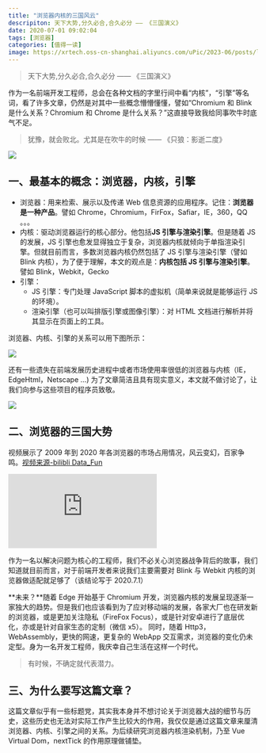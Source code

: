 ```yaml
---
title: "浏览器内核的三国风云"
descripiton: 天下大势,分久必合,合久必分 —— 《三国演义》
date: 2020-07-01 09:02:04
tags: [浏览器]
categories: [值得一读]
image: https://xrtech.oss-cn-shanghai.aliyuncs.com/uPic/2023-06/posts/liulanqisanguo.PNG
---
```


> 天下大势,分久必合,合久必分 —— 《三国演义》

作为一名前端开发工程师，总会在各种文档的字里行间中看“内核”，“引擎”等名词，看了许多文章，仍然是对其中一些概念懵懵懂懂，譬如“Chromium 和 Blink 是什么关系？Chromium 和 Chrome 是什么关系？”这直接导致我给同事吹牛时底气不足。

> 犹豫，就会败北。尤其是在吹牛的时候 —— 《只狼：影逝二度》

![](https://xrtech.oss-cn-shanghai.aliyuncs.com/uPic/2023-06/posts/1593566832242.jpg)

## 一、最基本的概念：浏览器，内核，引擎

- 浏览器：用来检索、展示以及传递 Web 信息资源的应用程序。记住：**浏览器是一种产品**。譬如 Chrome，Chromium，FirFox，Safiar，IE，360，QQ 。。。
- 内核：驱动浏览器运行的核心部分。他包括**JS 引擎与渲染引擎**。但是随着 JS 的发展，JS 引擎也愈发显得独立于复杂，浏览器内核就倾向于单指渲染引擎。但就目前而言，多数浏览器内核仍然包括了 JS 引擎与渲染引擎（譬如 Blink 内核），为了便于理解，本文的观点是：**内核包括 JS 引擎与渲染引擎**。譬如 Blink，Webkit，Gecko
- 引擎：
  - JS 引擎：专门处理 JavaScript 脚本的虚拟机（简单来说就是能够运行 JS 的环境）。
  - 渲染引擎（也可以叫排版引擎或图像引擎）：对 HTML 文档进行解析并将其显示在页面上的工具。

浏览器、内核、引擎的关系可以用下图所示：

![](https://xrtech.oss-cn-shanghai.aliyuncs.com/uPic/2023-06/posts/1593573021116.png)

还有一些遗失在前端发展历史进程中或者市场使用率很低的浏览器与内核（IE，EdgeHtml，Netscape ...) 为了文章简洁且具有现实意义，本文就不做讨论了，让我们向参与这些项目的程序员致敬。

![](https://xrtech.oss-cn-shanghai.aliyuncs.com/uPic/2023-06/posts/1593573273158.jpg)

## 二、浏览器的三国大势

视频展示了 2009 年到 2020 年各浏览器的市场占用情况，风云变幻，百家争鸣。[视频来源-bilibli Data_Fun](https://www.bilibili.com/video/BV1iK41157eK?from=search&seid=8186579024934449220)

<div class="aspect-ratio">
<iframe src="https://player.bilibili.com/player.html?aid=498000935&bvid=BV1iK41157eK&cid=187449223&page=1" scrolling="no" border="0" frameborder="no" framespacing="0" allowfullscreen="true" sandbox="allow-top-navigation allow-same-origin allow-forms allow-scripts"> </iframe></div>

作为一名以解决问题为核心的工程师，我们不必关心浏览器战争背后的故事，我们知道就目前而言，对于前端开发者来说我们主要需要对 Blink 与 Webkit 内核的浏览器做适配就足够了（该结论写于 2020.7.1）

**未来？**随着 Edge 开始基于 Chromium 开发，浏览器内核的发展呈现逐渐一家独大的趋势。但是我们也应该看到为了应对移动端的发展，各家大厂也在研发新的浏览器，或是更加关注隐私（FireFox Focus），或是针对安卓进行了底层优化，亦或是针对自家生态的定制（微信 x5）。
同时，随着 Http3，WebAssembly，更快的网速，更复杂的 WebApp 交互需求，浏览器的变化仍未定型。身为一名开发工程师，我庆幸自己生活在这样一个时代。

> 有时候，不确定就代表潜力。

## 三、为什么要写这篇文章？

这篇文章似乎有一些标题党，其实我本身并不想讨论关于浏览器大战的细节与历史，这些历史也无法对实际工作产生比较大的作用，我仅仅是通过这篇文章来厘清浏览器、内核、引擎之间的关系。为后续研究浏览器内核渲染机制，乃至 Vue Virtual Dom，nextTick 的作用原理做铺垫。

